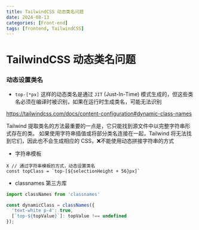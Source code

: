 ```yaml
---
title: TailwindCSS 动态类名问题
date: 2024-08-13
categories: [Front-end]
tags: [frontend, TailwindCSS]  
---
```


# TailwindCSS 动态类名问题

### 动态设置类名

- `top-[*px]` 这样的动态类名是通过 `JIT` (Just-In-Time) 模式生成的，但这些类名必须在编译时被识别，如果在运行时生成类名，可能无法识别

https://tailwindcss.com/docs/content-configuration#dynamic-class-names

Tailwind 提取类名的方法最重要的一点是，它只能找到源文件中以完整字符串形式存在的类。 如果使用字符串插值或将部分类名连接在一起，Tailwind 将无法找到它们，因此也不会生成相应的 CSS，❌不能使用动态拼接字符串的方式

- 字符串模板

```tsx
X // 通过字符串模板的方式，动态设置类名
const topClass = `top-[${selectionHeight + 56}px]`
```

- classnames 第三方库

```jsx
import classNames from 'classnames'

const dynamicClass = classNames({
  'text-white p-4': true,
  [`top-${topValue}`]: topValue !== undefined
});
```

